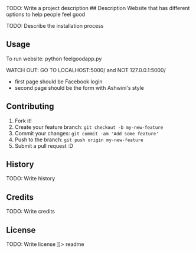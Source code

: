 <snippet>
	<content><![CDATA[
${1:FEEL GOOD or HAPPIFY}
]]>
TODO: Write a project description
## Description
Website that has different options to help people feel good

TODO: Describe the installation process
## Usage
To run website:
python feelgoodapp.py

WATCH OUT:
GO TO LOCALHOST:5000/     and NOT 127.0.0.1:5000/
- first page should be Facebook login
- second page should be the form with Ashwini's style


## Contributing
1. Fork it!
2. Create your feature branch: `git checkout -b my-new-feature`
3. Commit your changes: `git commit -am 'Add some feature'`
4. Push to the branch: `git push origin my-new-feature`
5. Submit a pull request :D
## History
TODO: Write history
## Credits
TODO: Write credits
## License
TODO: Write license
]]></content>
  <tabTrigger>readme</tabTrigger>
</snippet>

